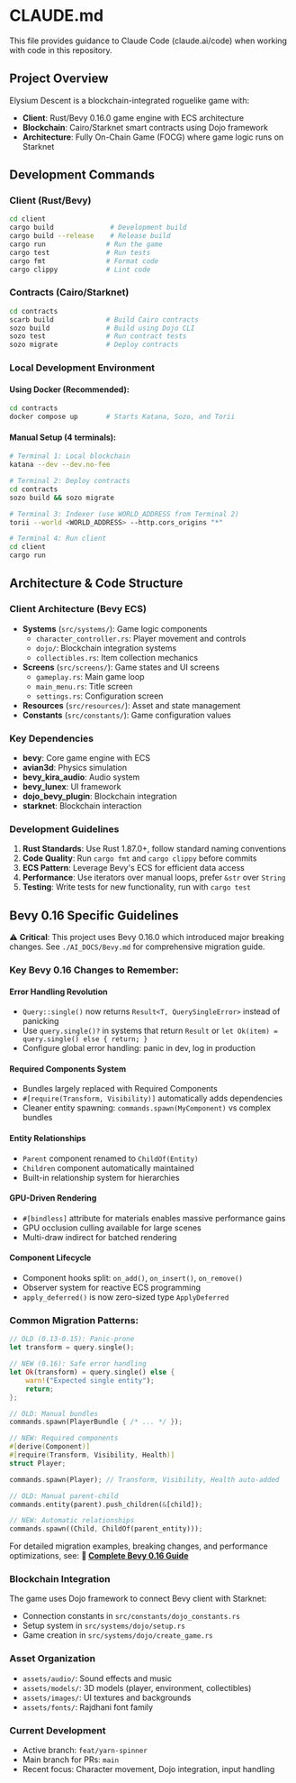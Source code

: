 # CLAUDE.md

This file provides guidance to Claude Code (claude.ai/code) when working with code in this repository.

## Project Overview

Elysium Descent is a blockchain-integrated roguelike game with:
- **Client**: Rust/Bevy 0.16.0 game engine with ECS architecture
- **Blockchain**: Cairo/Starknet smart contracts using Dojo framework
- **Architecture**: Fully On-Chain Game (FOCG) where game logic runs on Starknet

## Development Commands

### Client (Rust/Bevy)
```bash
cd client
cargo build              # Development build
cargo build --release    # Release build  
cargo run               # Run the game
cargo test              # Run tests
cargo fmt               # Format code
cargo clippy            # Lint code
```

### Contracts (Cairo/Starknet)
```bash
cd contracts
scarb build             # Build Cairo contracts
sozo build              # Build using Dojo CLI
sozo test               # Run contract tests
sozo migrate            # Deploy contracts
```

### Local Development Environment

#### Using Docker (Recommended):
```bash
cd contracts
docker compose up       # Starts Katana, Sozo, and Torii
```

#### Manual Setup (4 terminals):
```bash
# Terminal 1: Local blockchain
katana --dev --dev.no-fee

# Terminal 2: Deploy contracts
cd contracts
sozo build && sozo migrate

# Terminal 3: Indexer (use WORLD_ADDRESS from Terminal 2)
torii --world <WORLD_ADDRESS> --http.cors_origins "*"

# Terminal 4: Run client
cd client
cargo run
```

## Architecture & Code Structure

### Client Architecture (Bevy ECS)
- **Systems** (`src/systems/`): Game logic components
  - `character_controller.rs`: Player movement and controls
  - `dojo/`: Blockchain integration systems
  - `collectibles.rs`: Item collection mechanics
- **Screens** (`src/screens/`): Game states and UI screens
  - `gameplay.rs`: Main game loop
  - `main_menu.rs`: Title screen
  - `settings.rs`: Configuration screen
- **Resources** (`src/resources/`): Asset and state management
- **Constants** (`src/constants/`): Game configuration values

### Key Dependencies
- **bevy**: Core game engine with ECS
- **avian3d**: Physics simulation
- **bevy_kira_audio**: Audio system
- **bevy_lunex**: UI framework
- **dojo_bevy_plugin**: Blockchain integration
- **starknet**: Blockchain interaction

### Development Guidelines
1. **Rust Standards**: Use Rust 1.87.0+, follow standard naming conventions
2. **Code Quality**: Run `cargo fmt` and `cargo clippy` before commits
3. **ECS Pattern**: Leverage Bevy's ECS for efficient data access
4. **Performance**: Use iterators over manual loops, prefer `&str` over `String`
5. **Testing**: Write tests for new functionality, run with `cargo test`

## Bevy 0.16 Specific Guidelines

⚠️ **Critical**: This project uses Bevy 0.16.0 which introduced major breaking changes. See `./AI_DOCS/Bevy.md` for comprehensive migration guide.

### Key Bevy 0.16 Changes to Remember:

#### Error Handling Revolution
- `Query::single()` now returns `Result<T, QuerySingleError>` instead of panicking
- Use `query.single()?` in systems that return `Result` or `let Ok(item) = query.single() else { return; }`
- Configure global error handling: panic in dev, log in production

#### Required Components System
- Bundles largely replaced with Required Components
- `#[require(Transform, Visibility)]` automatically adds dependencies
- Cleaner entity spawning: `commands.spawn(MyComponent)` vs complex bundles

#### Entity Relationships
- `Parent` component renamed to `ChildOf(Entity)`
- `Children` component automatically maintained
- Built-in relationship system for hierarchies

#### GPU-Driven Rendering
- `#[bindless]` attribute for materials enables massive performance gains
- GPU occlusion culling available for large scenes
- Multi-draw indirect for batched rendering

#### Component Lifecycle
- Component hooks split: `on_add()`, `on_insert()`, `on_remove()`
- Observer system for reactive ECS programming
- `apply_deferred()` is now zero-sized type `ApplyDeferred`

### Common Migration Patterns:

```rust
// OLD (0.13-0.15): Panic-prone
let transform = query.single();

// NEW (0.16): Safe error handling
let Ok(transform) = query.single() else {
    warn!("Expected single entity");
    return;
};

// OLD: Manual bundles
commands.spawn(PlayerBundle { /* ... */ });

// NEW: Required components
#[derive(Component)]
#[require(Transform, Visibility, Health)]
struct Player;

commands.spawn(Player); // Transform, Visibility, Health auto-added

// OLD: Manual parent-child
commands.entity(parent).push_children(&[child]);

// NEW: Automatic relationships
commands.spawn((Child, ChildOf(parent_entity)));
```

For detailed migration examples, breaking changes, and performance optimizations, see:
**📖 [Complete Bevy 0.16 Guide](./AI_DOCS/Bevy.md)**

### Blockchain Integration
The game uses Dojo framework to connect Bevy client with Starknet:
- Connection constants in `src/constants/dojo_constants.rs`
- Setup system in `src/systems/dojo/setup.rs`
- Game creation in `src/systems/dojo/create_game.rs`

### Asset Organization
- `assets/audio/`: Sound effects and music
- `assets/models/`: 3D models (player, environment, collectibles)
- `assets/images/`: UI textures and backgrounds
- `assets/fonts/`: Rajdhani font family

### Current Development
- Active branch: `feat/yarn-spinner`
- Main branch for PRs: `main`
- Recent focus: Character movement, Dojo integration, input handling